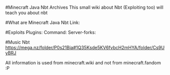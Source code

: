 #Minecraft Java Nbt Archives
This small wiki about Nbt (Exploiting too) will teach you about nbt  


#What are Minecraft Java Nbt 
Link:

#Exploits 
Plugins:
Command:
Server-forks:


#Music Nbt
https://mega.nz/folder/P0s21Bia#1Q35Ksde5KV6fvbcH2mHYA/folder/Cs9UyBRJ

All information is used from minecraft.wiki and not from minecraft.fandom :P

